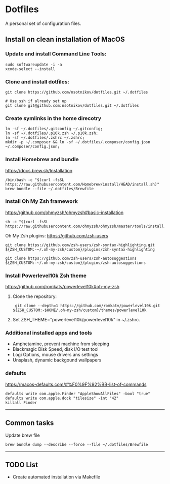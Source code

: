 # Dotfiles
A personal set of configuration files.

## Install on clean installation of MacOS

### Update and install Command Line Tools:

    sudo softwareupdate -i -a
    xcode-select --install

### Clone and install dotfiles:

    git clone https://github.com/nsotnikov/dotfiles.git ~/.dotfiles

    # Use ssh if already set up
    git clone git@github.com:nsotnikov/dotfiles.git ~/.dotfiles

### Create symlinks in the home direcotry

    ln -sf ~/.dotfiles/.gitconfig ~/.gitconfig;
    ln -sf ~/.dotfiles/.p10k.zsh ~/.p10k.zsh;
    ln -sf ~/.dotfiles/.zshrc ~/.zshrc;
    mkdir -p ~/.composer && ln -sf ~/.dotfiles/.composer/config.josn ~/.composer/config.json;

### Install Homebrew and bundle
https://docs.brew.sh/Installation

    /bin/bash -c "$(curl -fsSL https://raw.githubusercontent.com/Homebrew/install/HEAD/install.sh)"
    brew bundle --file ~/.dotfiles/Brewfile

### Install Oh My Zsh framework
https://github.com/ohmyzsh/ohmyzsh#basic-installation

    sh -c "$(curl -fsSL https://raw.githubusercontent.com/ohmyzsh/ohmyzsh/master/tools/install.sh)"

Oh My Zsh plugins:
https://github.com/zsh-users

    git clone https://github.com/zsh-users/zsh-syntax-highlighting.git ${ZSH_CUSTOM:-~/.oh-my-zsh/custom}/plugins/zsh-syntax-highlighting

    git clone https://github.com/zsh-users/zsh-autosuggestions ${ZSH_CUSTOM:-~/.oh-my-zsh/custom}/plugins/zsh-autosuggestions

### Install Powerlevel10k Zsh theme  
https://github.com/romkatv/powerlevel10k#oh-my-zsh

1. Clone the repository:

        git clone --depth=1 https://github.com/romkatv/powerlevel10k.git ${ZSH_CUSTOM:-$HOME/.oh-my-zsh/custom}/themes/powerlevel10k

2. Set ZSH_THEME="powerlevel10k/powerlevel10k" in ~/.zshrc.


### Additional installed apps and tools

- Amphetamine, prevent machine from sleeping
- Blackmagic Disk Speed, disk I/O test tool
- Logi Options, mouse drivers ans settings
- Unsplash, dynamic backgound wallpapers

### defaults
https://macos-defaults.com/#%F0%9F%92%BB-list-of-commands

    defaults write com.apple.Finder "AppleShowAllFiles" -bool "true"
    defaults write com.apple.dock "tilesize" -int "42"
    killall Finder

---

## Common tasks

Update brew file

    brew bundle dump --describe --force --file ~/.dotfiles/Brewfile

---

## TODO List

- Create automated installation via Makefile